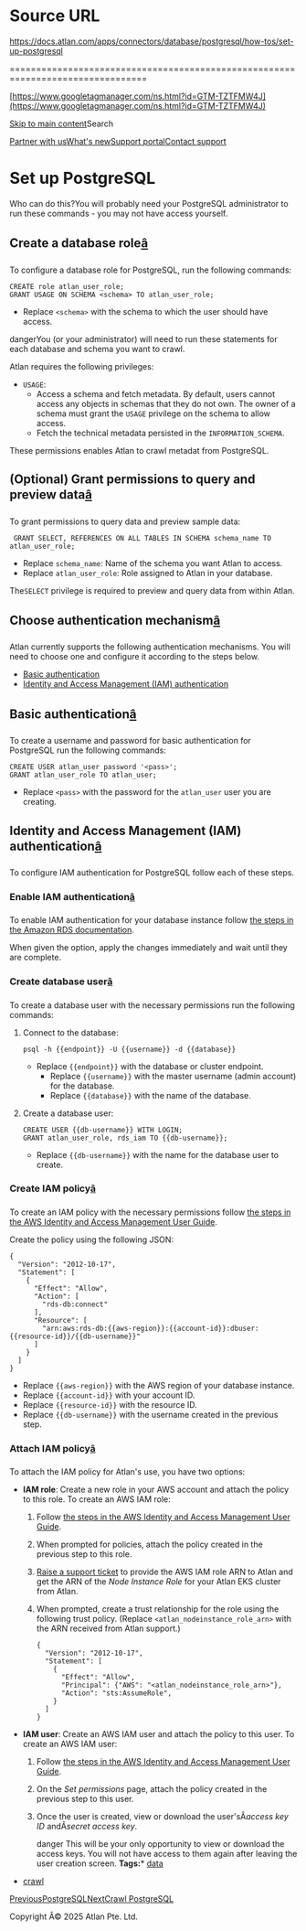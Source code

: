 # Source URL
https://docs.atlan.com/apps/connectors/database/postgresql/how-tos/set-up-postgresql

================================================================================

<!--
canonical: https://docs.atlan.com/apps/connectors/database/postgresql/how-tos/set-up-postgresql
link-alternate: https://docs.atlan.com/apps/connectors/database/postgresql/how-tos/set-up-postgresql
meta-description: :::warning Who can do this? You will probably need your PostgreSQL administrator to run these commands - you may not have access yourself.
meta-docsearch:docusaurus_tag: docs-default-current
meta-docsearch:language: en
meta-docsearch:version: current
meta-docusaurus_locale: en
meta-docusaurus_tag: docs-default-current
meta-docusaurus_version: current
meta-generator: Docusaurus v3.8.1
meta-og-description: :::warning Who can do this? You will probably need your PostgreSQL administrator to run these commands - you may not have access yourself.
meta-og-locale: en
meta-og-title: Set up PostgreSQL | Atlan Documentation
meta-og-url: https://docs.atlan.com/apps/connectors/database/postgresql/how-tos/set-up-postgresql
meta-twitter:card: summary_large_image
meta-viewport: width=device-width,initial-scale=1
title: Set up PostgreSQL | Atlan Documentation
-->

[https://www.googletagmanager.com/ns.html?id=GTM-TZTFMW4J](https://www.googletagmanager.com/ns.html?id=GTM-TZTFMW4J)

[Skip to main content](#__docusaurus_skipToContent_fallback)Search

[Partner with us](https://docs.google.com/forms/d/e/1FAIpQLScuAIhCm2GS7YFstrOjawbP8J7PUmOynQo7wI2yGCcCyEcVSw/viewform)[What's new](https://shipped.atlan.com/)[Support portal](https://atlan.zendesk.com/auth/v2/login/signin?return_to=https%3A%2F%2Fatlan.zendesk.com%2Fhc%2Fen-us&theme=hc&locale=en-us&brand_id=1900000425113&auth_origin=1900000425113%2Cfalse%2Ctrue)[Contact support](/support/submit-request)

Set up PostgreSQL
=================

Who can do this?You will probably need your PostgreSQL administrator to run these commands \- you may not have access yourself.

Create a database role[â](#create-a-database-role "Direct link to Create a database role")
--------------------------------------------------------------------------------------------

To configure a database role for PostgreSQL, run the following commands:

```
CREATE role atlan_user_role;  
GRANT USAGE ON SCHEMA <schema> TO atlan_user_role;  

```
* Replace `<schema>` with the schema to which the user should have access.

dangerYou (or your administrator) will need to run these statements for each database and schema you want to crawl.

Atlan requires the following privileges:

* `USAGE`:
    + Access a schema and fetch metadata. By default, users cannot access any objects in schemas that they do not own. The owner of a schema must grant the `USAGE` privilege on the schema to allow access.
    + Fetch the technical metadata persisted in the `INFORMATION_SCHEMA`.

These permissions enables Atlan to crawl metadat from PostgreSQL.

(Optional) Grant permissions to query and preview data[â](#optional-grant-permissions-to-query-and-preview-data "Direct link to (Optional) Grant permissions to query and preview data")
------------------------------------------------------------------------------------------------------------------------------------------------------------------------------------------

To grant permissions to query data and preview sample data:

```
 GRANT SELECT, REFERENCES ON ALL TABLES IN SCHEMA schema_name TO atlan_user_role;  

```
* Replace `schema_name`: Name of the schema you want Atlan to access.
* Replace `atlan_user_role`: Role assigned to Atlan in your database.

The`SELECT` privilege is required to preview and query data from within Atlan.

Choose authentication mechanism[â](#choose-authentication-mechanism "Direct link to Choose authentication mechanism")
-----------------------------------------------------------------------------------------------------------------------

Atlan currently supports the following authentication mechanisms. You will need to choose one and configure it according to the steps below.

* [Basic authentication](#basic-authentication)
* [Identity and Access Management (IAM) authentication](#identity-and-access-management-iam-authentication)

Basic authentication[â](#basic-authentication "Direct link to Basic authentication")
--------------------------------------------------------------------------------------

To create a username and password for basic authentication for PostgreSQL run the following commands:

```
CREATE USER atlan_user password '<pass>';  
GRANT atlan_user_role TO atlan_user;  

```
* Replace `<pass>` with the password for the `atlan_user` user you are creating.

Identity and Access Management (IAM) authentication[â](#identity-and-access-management-iam-authentication "Direct link to Identity and Access Management (IAM) authentication")
---------------------------------------------------------------------------------------------------------------------------------------------------------------------------------

To configure IAM authentication for PostgreSQL follow each of these steps.

### Enable IAM authentication[â](#enable-iam-authentication "Direct link to Enable IAM authentication")

To enable IAM authentication for your database instance follow [the steps in the Amazon RDS documentation](https://docs.aws.amazon.com/AmazonRDS/latest/UserGuide/UsingWithRDS.IAMDBAuth.Enabling.html).

When given the option, apply the changes immediately and wait until they are complete.

### Create database user[â](#create-database-user "Direct link to Create database user")

To create a database user with the necessary permissions run the following commands:

1. Connect to the database:

    ```
    psql -h {{endpoint}} -U {{username}} -d {{database}}

    ```

    * Replace `{{endpoint}}` with the database or cluster endpoint.
        * Replace `{{username}}` with the master username (admin account) for the database.
        * Replace `{{database}}` with the name of the database.
2. Create a database user:

    ```
    CREATE USER {{db-username}} WITH LOGIN;   
    GRANT atlan_user_role, rds_iam TO {{db-username}};

    ```

    * Replace `{{db-username}}` with the name for the database user to create.

### Create IAM policy[â](#create-iam-policy "Direct link to Create IAM policy")

To create an IAM policy with the necessary permissions follow [the steps in the AWS Identity and Access Management User Guide](https://docs.aws.amazon.com/IAM/latest/UserGuide/access_policies_create.html).

Create the policy using the following JSON:

```
{  
  "Version": "2012-10-17",  
  "Statement": [  
    {  
      "Effect": "Allow",  
      "Action": [  
        "rds-db:connect"  
      ],  
      "Resource": [  
        "arn:aws:rds-db:{{aws-region}}:{{account-id}}:dbuser:{{resource-id}}/{{db-username}}"  
      ]  
    }  
  ]  
}  

```
* Replace `{{aws-region}}` with the AWS region of your database instance.
* Replace `{{account-id}}` with your account ID.
* Replace `{{resource-id}}` with the resource ID.
* Replace `{{db-username}}` with the username created in the previous step.

### Attach IAM policy[â](#attach-iam-policy "Direct link to Attach IAM policy")

To attach the IAM policy for Atlan's use, you have two options:

* **IAM role**: Create a new role in your AWS account and attach the policy to this role. To create an AWS IAM role:

    1. Follow [the steps in the AWS Identity and Access Management User Guide](https://docs.aws.amazon.com/IAM/latest/UserGuide/id_roles_create_for-user.html).
    2. When prompted for policies, attach the policy created in the previous step to this role.
    3. [Raise a support ticket](/support/submit-request) to provide the AWS IAM role ARN to Atlan and get the ARN of the *Node Instance Role* for your Atlan EKS cluster from Atlan.
    4. When prompted, create a trust relationship for the role using the following trust policy. (Replace `<atlan_nodeinstance_role_arn>` with the ARN received from Atlan support.)

        ```
        {  
          "Version": "2012-10-17",  
          "Statement": [  
            {  
              "Effect": "Allow",  
              "Principal": {"AWS": "<atlan_nodeinstance_role_arn>"},  
              "Action": "sts:AssumeRole",  
            }  
          ]  
        }

        ```
* **IAM user**: Create an AWS IAM user and attach the policy to this user. To create an AWS IAM user:

    1. Follow [the steps in the AWS Identity and Access Management User Guide](https://docs.aws.amazon.com/IAM/latest/UserGuide/id_users_create.html).
    2. On the *Set permissions* page, attach the policy created in the previous step to this user.
    3. Once the user is created, view or download the user'sÂ*access key ID* andÂ*secret access key*.

        danger This will be your only opportunity to view or download the access keys. You will not have access to them again after leaving the user creation screen.
**Tags:*** [data](/tags/data)
* [crawl](/tags/crawl)

[PreviousPostgreSQL](/apps/connectors/database/postgresql)[NextCrawl PostgreSQL](/apps/connectors/database/postgresql/how-tos/crawl-postgresql)

Copyright Â© 2025 Atlan Pte. Ltd.


